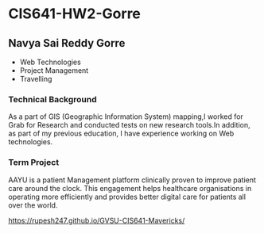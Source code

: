 # CIS641-HW2-Gorre
## Navya Sai Reddy Gorre
* Web Technologies
* Project Management
* Travelling
### Technical Background
As a part of GIS (Geographic Information System) mapping,I worked for Grab for Research and conducted tests on new research tools.In addition, as part of my previous education,   I have experience working on Web technologies.
### Term Project
AAYU is a patient Management platform clinically proven to improve patient care around the clock. This engagement helps healthcare organisations in operating more efficiently and provides better digital care for patients all over the world.
 
https://rupesh247.github.io/GVSU-CIS641-Mavericks/
